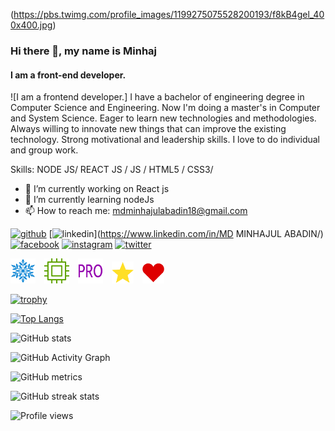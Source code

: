 (https://pbs.twimg.com/profile_images/1199275075528200193/f8kB4gel_400x400.jpg)
### Hi there 👋, my name is Minhaj
#### I am a front-end developer.
![I am a frontend developer.]
I have a bachelor of engineering degree in Computer Science and Engineering. Now I'm doing a master's in Computer and System Science. Eager to learn new technologies and methodologies. Always willing to innovate new things that can improve the existing technology. Strong motivational and leadership skills. I love to do individual and group work.

Skills: NODE JS/ REACT JS / JS / HTML5 / CSS3/

- 🔭 I’m currently working on React js 
- 🌱 I’m currently learning nodeJs
- 📫 How to reach me: mdminhajulabadin18@gmail.com 


[<img src='https://cdn.jsdelivr.net/npm/simple-icons@3.0.1/icons/github.svg' alt='github' height='40'>](https://github.com/minhajabadin)  [<img src='https://cdn.jsdelivr.net/npm/simple-icons@3.0.1/icons/linkedin.svg' alt='linkedin' height='40'>](https://www.linkedin.com/in/MD MINHAJUL ABADIN/)  [<img src='https://cdn.jsdelivr.net/npm/simple-icons@3.0.1/icons/facebook.svg' alt='facebook' height='40'>](https://www.facebook.com/minhajrana)  [<img src='https://cdn.jsdelivr.net/npm/simple-icons@3.0.1/icons/instagram.svg' alt='instagram' height='40'>](https://www.instagram.com/minhaj.rana/)  [<img src='https://cdn.jsdelivr.net/npm/simple-icons@3.0.1/icons/twitter.svg' alt='twitter' height='40'>](https://twitter.com/minhajrana)  

<a href='https://archiveprogram.github.com/'><img src='https://raw.githubusercontent.com/acervenky/animated-github-badges/master/assets/acbadge.gif' width='40' height='40'></a> <a href='https://docs.github.com/en/developers'><img src='https://raw.githubusercontent.com/acervenky/animated-github-badges/master/assets/devbadge.gif' width='40' height='40'></a> <a href='https://github.com/pricing'><img src='https://raw.githubusercontent.com/acervenky/animated-github-badges/master/assets/pro.gif' width='40' height='40'></a> <a href='https://stars.github.com/'><img src='https://raw.githubusercontent.com/acervenky/animated-github-badges/master/assets/starbadge.gif' width='35' height='35'></a> <a href='https://docs.github.com/en/github/supporting-the-open-source-community-with-github-sponsors'><img src='https://raw.githubusercontent.com/acervenky/animated-github-badges/master/assets/sponsorbadge.gif' width='35' height='35'></a> 

[![trophy](https://github-profile-trophy.vercel.app/?username=minhajabadin)](https://github.com/ryo-ma/github-profile-trophy)

[![Top Langs](https://github-readme-stats.vercel.app/api/top-langs/?username=minhajabadin)](https://github.com/anuraghazra/github-readme-stats)

![GitHub stats](https://github-readme-stats.vercel.app/api?username=minhajabadin&show_icons=true&count_private=true)  

![GitHub Activity Graph](https://activity-graph.herokuapp.com/graph?username=minhajabadin)  

![GitHub metrics](https://metrics.lecoq.io/minhajabadin)  

![GitHub streak stats](https://github-readme-streak-stats.herokuapp.com/?user=minhajabadin)  

![Profile views](https://gpvc.arturio.dev/minhajabadin)  

